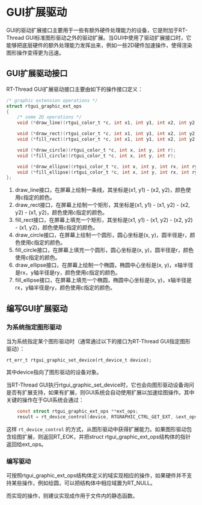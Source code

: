 # GUI扩展驱动 #

GUI的驱动扩展接口主要用于一些有额外硬件处理能力的设备，它是附加于RT-Thread GUI标准图形驱动之外的驱动扩展。当GUI中使用了驱动扩展接口时，它能够把底层硬件的额外处理能力发挥出来，例如一些2D硬件加速操作，使得渲染图形操作变得更为迅速。

## GUI扩展驱动接口 ##

RT-Thread GUi扩展驱动接口主要由如下的操作接口定义：

```c
/* graphic extension operations */
struct rtgui_graphic_ext_ops
{
    /* some 2D operations */
	void (*draw_line)(rtgui_color_t *c, int x1, int y1, int x2, int y2);

	void (*draw_rect)(rtgui_color_t *c, int x1, int y1, int x2, int y2);
	void (*fill_rect)(rtgui_color_t *c, int x1, int y1, int x2, int y2);

	void (*draw_circle)(rtgui_color_t *c, int x, int y, int r);
	void (*fill_circle)(rtgui_color_t *c, int x, int y, int r);

	void (*draw_ellipse)(rtgui_color_t *c, int x, int y, int rx, int ry);
	void (*fill_ellipse)(rtgui_color_t *c, int x, int y, int rx, int ry);
};
```

1. draw_line接口，在屏幕上绘制一条线，其坐标是(x1, y1) - (x2, y2)，颜色使用c指定的颜色。
2. draw_rect接口，在屏幕上绘制一个矩形，其坐标是(x1, y1) - (x1, y2) - (x2, y2) - (x1, y2)，颜色使用c指定的颜色。
3. fill_rect接口，在屏幕上填充一个矩形，其坐标是(x1, y1) - (x1, y2) - (x2, y2) - (x1, y2)，颜色使用c指定的颜色。
4. draw_circle接口，在屏幕上绘制一个圆形，圆心坐标是(x, y)，圆半径是r，颜色使用c指定的颜色。
5. fill_circle接口，在屏幕上填充一个圆形，圆心坐标是(x, y)，圆半径是r，颜色使用c指定的颜色。
6. draw_ellipse接口，在屏幕上绘制一个椭圆，椭圆中心坐标是(x, y)，x轴半径是rx，y轴半径是ry，颜色使用c指定的颜色。
7. fill_ellipse接口，在屏幕上填充一个椭圆，椭圆中心坐标是(x, y)，x轴半径是rx，y轴半径是ry，颜色使用c指定的颜色。

## 编写GUI扩展驱动 ##

### 为系统指定图形驱动 ###

当为系统指定某个图形驱动时（通常通过以下的接口为RT-Thread GUI指定图形驱动）：

``` rt_err_t rtgui_graphic_set_device(rt_device_t device); ```

其中device指向了图形驱动的设备对象。

当RT-Thread GUI执行rtgui_graphic_set_device时，它也会向图形驱动设备询问是否有扩展支持，如果有扩展，则GUI系统会自动使用扩展以加速绘图操作。其中关键的操作在于GUI系统会通过：

```c
    const struct rtgui_graphic_ext_ops **ext_ops;
    result = rt_device_control(device, RTGRAPHIC_CTRL_GET_EXT, &ext_ops);
```

这样 ```rt_device_control``` 的方式，从图形驱动中获得扩展能力。如果图形驱动包含绘图扩展，则返回RT_EOK，并把struct rtgui_graphic_ext_ops结构体的指针返回给ext_ops。

### 编写驱动 ###

可按照rtgui_graphic_ext_ops结构体定义的域实现相应的操作，如果硬件并不支持某些操作，例如绘圆，可以把结构体中相应域置为RT_NULL。

而实现的操作，则建议实现成作用于文件内的静态函数。
